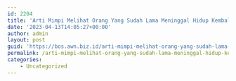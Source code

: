 ```yaml
---
id: 2204
title: 'Arti Mimpi Melihat Orang Yang Sudah Lama Meninggal Hidup Kembali'
date: '2023-04-13T14:05:27+00:00'
author: admin
layout: post
guid: 'https://bos.awn.biz.id/arti-mimpi-melihat-orang-yang-sudah-lama-meninggal-hidup-kembali/'
permalink: /arti-mimpi-melihat-orang-yang-sudah-lama-meninggal-hidup-kembali/
categories:
    - Uncategorized
---
```


